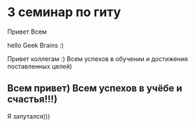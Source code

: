 # 3 семинар по гиту
Привет Всем       

hello Geek Brains :)

Привет коллегам :) Всем успехов в обучении и достижения поставленных целей)

## Всем привет) Всем успехов в учёбе и счастья!!!)


Я запутался)))
